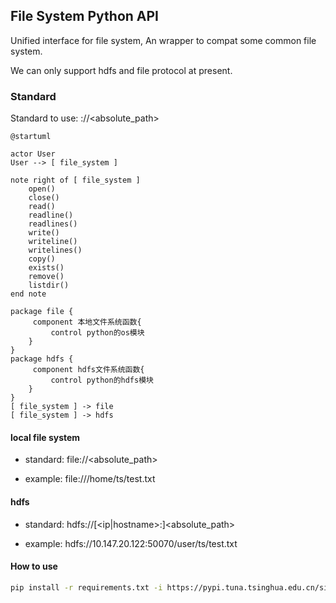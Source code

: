 ## File System Python API

Unified interface for file system, An wrapper to compat some common file system.

We can only support hdfs and file protocol at present.

### Standard

Standard to use: <protocol>://<url><absolute_path>

```plantuml
@startuml

actor User
User --> [ file_system ]

note right of [ file_system ]
    open()
    close()
    read()
    readline()
    readlines()
    write()
    writeline()
    writelines()
    copy()
    exists()
    remove()
    listdir()
end note

package file {
     component 本地文件系统函数{
         control python的os模块
    }
}
package hdfs {
     component hdfs文件系统函数{
         control python的hdfs模块
    }
}
[ file_system ] -> file
[ file_system ] -> hdfs
```


#### local file system

* standard: file://<absolute_path>

* example:  file:///home/ts/test.txt


#### hdfs

* standard: hdfs://[<ip|hostname>:<port>]<absolute_path>

* example:  hdfs://10.147.20.122:50070/user/ts/test.txt

#### How to use

```bash
pip install -r requirements.txt -i https://pypi.tuna.tsinghua.edu.cn/simple
```
